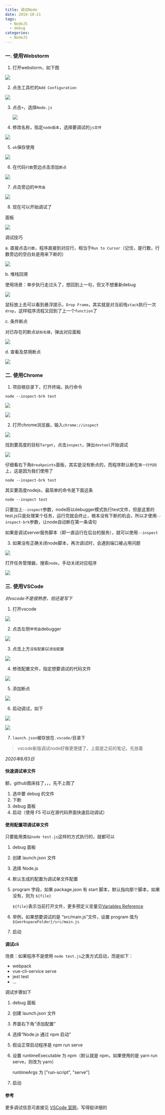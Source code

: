 ```yaml
---
title: 调试Node
date: 2019-10-21
tags:
  - NodeJS
  - debug
categories:
  - NodeJS
---
```



### 一. 使用Webstorm

1. 打开webstorm，如下图

![](https://raw.githubusercontent.com/hzmming/myGraphBed/master/20191021190946.png)

2. 点击工具栏的`Add Configuration`

![](https://raw.githubusercontent.com/hzmming/myGraphBed/master/aaaaa.png)

3. 点击`+`，选择`Node.js`

   ![](https://raw.githubusercontent.com/hzmming/myGraphBed/master/20191021191933.png)

4. 修改名称，指定`node版本`，选择要调试的`js文件`

![](https://raw.githubusercontent.com/hzmming/myGraphBed/master/20191021192556.png)

5. `ok`保存使用

![](https://raw.githubusercontent.com/hzmming/myGraphBed/master/1571657219.png)

6. 在代码`行数`旁边点击添加`断点`

![](https://raw.githubusercontent.com/hzmming/myGraphBed/master/20191021192915.png)

7. 点击旁边的`甲壳虫`

![](https://raw.githubusercontent.com/hzmming/myGraphBed/master/20191021193005.png)

8. 现在可以开始调试了

面板

![](https://raw.githubusercontent.com/hzmming/myGraphBed/master/1571657636.png)

调试技巧

a. 直接点击`行数`，程序直接到对应行，相当于`Run to Cursor`（记住，是行数，行数旁边的空白处是用来下断的）

![](https://raw.githubusercontent.com/hzmming/myGraphBed/master/20191021193610.png)

b. 堆栈回溯

使用场景：单步执行走过头了，想回到上一句，但又不想重新debug

![](https://raw.githubusercontent.com/hzmming/myGraphBed/master/1571658060.png)

鼠标放上去可以看到悬浮提示，`Drop Frame`，其实就是对当前栈`stack`执行一次`drop`，这样程序流程又回到了上一个`function`了

c. 条件断点

对已存在的断点`鼠标右键`，弹出对应面板

![](https://raw.githubusercontent.com/hzmming/myGraphBed/master/20191021194502.png)

d. 查看及禁用断点

![](https://raw.githubusercontent.com/hzmming/myGraphBed/master/1571659006.png)

### 二. 使用Chrome

1. 项目根目录下，打开终端，执行命令

```shell
node --inspect-brk test
```

![](https://raw.githubusercontent.com/hzmming/myGraphBed/master/20191021195910.png)

![](https://raw.githubusercontent.com/hzmming/myGraphBed/master/20191021200043.png)

2. 打开chrome浏览器，输入`chrome://inspect`

![](https://raw.githubusercontent.com/hzmming/myGraphBed/master/20191021200332.png)

找到要高度的目标`Target`，点击`inspect`，弹出`devtool`开始调试

![](https://raw.githubusercontent.com/hzmming/myGraphBed/master/20191021200533.png)

仔细看右下角`Breakpoints`面板，其实是没有断点的，而程序默认断在`第一行代码`上，这是因为我们使用了

```shell
node --inspect-brk test
```

其实要高度nodejs，最简单的命令是下面这条

```shell
node --inspect test
```

只要加上`--inspect`参数，node将以debugger模式执行test文件，但是这里的test.js只是处理某个任务，运行完就会终止，根本没有下断的机会，所以才使用`--inspect-brk`参数，让node自动断在第一条语句

如果是调试server服务脚本（即一直运行在后台的服务），就可以使用`--inspect`

3. 如果没有正确关闭node脚本，再次调试时，会遇到端口被占用问题

![](https://raw.githubusercontent.com/hzmming/myGraphBed/master/20191021201444.png)

打开任务管理器，搜索`node`，手动关闭对应程序

![](https://raw.githubusercontent.com/hzmming/myGraphBed/master/20191021201637.png)

### 三. 使用VSCode

*对vscode不是很熟悉，但还是写下*

1. 打开vscode

![](https://raw.githubusercontent.com/hzmming/myGraphBed/master/20191022113350.png)

2. 点击左侧`甲壳虫`debugger

![](https://raw.githubusercontent.com/hzmming/myGraphBed/master/1571715325.png)

3. 点击上方`没有配置`以`添加配置`

![](https://raw.githubusercontent.com/hzmming/myGraphBed/master/20191022113706.png)

4. 修改配置文件，指定想要调试的代码文件

![](https://raw.githubusercontent.com/hzmming/myGraphBed/master/20191022113804.png)

5. 添加断点

![](https://raw.githubusercontent.com/hzmming/myGraphBed/master/20191022113844.png)

6. 启动调试，如下

![](https://raw.githubusercontent.com/hzmming/myGraphBed/master/1571715562.png)

![](https://raw.githubusercontent.com/hzmming/myGraphBed/master/20191022114015.png)

7. `launch.json`被存放在`.vscode/`目录下

 

> vscode新版调试node好像更便捷了，上面是之前的笔记，先放着

*2020年8月3日*

#### 快速调试单文件

额，github图床挂了，，，先不上图了

1. 选中要 debug 的文件
2. 下断
3. debug 面板
4. 启动（使用 F5 可以在源代码界面快速启动调试）

#### 使用配置项调试单文件

只要能用类似`node test.js`这样的方式执行的，就都可以

1. debug 面板

2. 创建 launch.json 文件

3. 选择 Node.js

4. 默认生成的配置为调试单文件配置

5. program 字段，如果 package.json 有 start 脚本，默认指向那个脚本，如果没有，则为 `${file}`

   `${file}`表示当前打开文件，更多预定义变量见[Variables Reference](https://code.visualstudio.com/docs/editor/variables-reference)

6. 举例，如果想要调试的是 “src/main.js”文件，设置 program 值为 `${workspaceFolder}/src/main.js`

7. 启动

#### 调试cli

场景：如果程序不是使用 `node test.js`之类方式启动，而是如下：

* webpack
* vue-cli-service serve
* jest test
* ...

调试步骤如下

1. debug 面板

2. 创建 launch.json 文件

3. 界面右下角“添加配置”

4. 选择“Node.js 通过 npm 启动”

5. 假设正常启动程序是 npm run serve

6. 设置 runtimeExecutable 为 npm（默认就是 npm，如果使用的是 yarn run serve，则改为 yarn）

   runtimeArgs 为 ["run-script", "serve"]

7. 启动

#### 参考

更多调试信息可直接见 [VSCode 官网](https://code.visualstudio.com/docs/nodejs/nodejs-debugging)，写得挺详细的